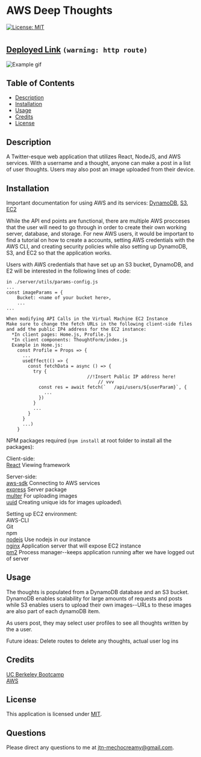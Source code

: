 # AWS Deep Thoughts
[![License: MIT](https://img.shields.io/badge/License-MIT-yellow.svg)](https://opensource.org/licenses/MIT)
#
## [Deployed Link](http://3.22.175.224/) `(warning: http route)`
![Example gif](Deep_Thoughts.gif)

## Table of Contents
* [Description](#Description)
* [Installation](#Installation)
* [Usage](#Usage)
* [Credits](#Credits)
* [License](#License)

## Description

A Twitter-esque web application that utilizes React, NodeJS, and AWS services.  With a username and a thought, anyone can make a post in a list of user thoughts.  Users may also post an image uploaded from their device.

## Installation
Important documentation for using AWS and its services:
[DynamoDB](https://aws.amazon.com/dynamodb/), [S3](https://aws.amazon.com/s3/?nc2=type_a), [EC2](https://aws.amazon.com/ec2/)

While the API end points are functional, there are multiple AWS procceses that the user will need to go through in order to create their own working server, database, and storage.  For new AWS users, it would be important to find a tutorial on how to create a accounts, setting AWS credentials with the AWS CLI, and creating security policies while also setting up DynamoDB, S3, and EC2 so that the application works.

Users with AWS credentials that have set up an S3 bucket, DynamoDB, and E2 will be interested in the following lines of code:
```
in ./server/utils/params-config.js
...
const imageParams = {
    Bucket: <name of your bucket here>,
    ...
...
```

```
When modifying API Calls in the Virtual Machine EC2 Instance
Make sure to change the fetch URLs in the following client-side files and add the public IP4 address for the EC2 instance:
  *In client pages: Home.js, Profile.js
  *In client components: ThoughtForm/index.js
  Example in Home.js:
    const Profile = Props => {
      ...
      useEffect(() => {
        const fetchData = async () => {
          try {
                              //!Insert Public IP address here!
                                  // vvv
            const res = await fetch(`   /api/users/${userParam}`, {
              ...
            })
          }
          ...
        }
      }
      ...)
    }
```

NPM packages required (`npm install` at root folder to install all the packages):

Client-side:\
[React](https://reactjs.org) Viewing framework

Server-side:\
[aws-sdk](https://www.npmjs.com/package/aws-sdk) Connecting to AWS services\
[express](https://www.npmjs.com/package/express) Server package\
[multer](https://www.npmjs.com/package/multer) For uploading images\
[uuid](https://www.npmjs.com/package/uuid) Creating unique ids for images uploaded\

Setting up EC2 environment:\
AWS-CLI\
Git\
npm\
[nodejs](https://nodejs.org/en/) Use nodejs in our instance\
[nginx](http://nginx.org/) Application server that will expose EC2 instance\
[pm2](https://www.npmjs.com/package/pm2) Process manager--keeps application running after we have logged out of server

## Usage

The thoughts is populated from a DynamoDB database and an S3 bucket.  DynamoDB enables scalability for large amounts of requests and posts while S3 enables users to upload their own images--URLs to these images are also part of each dynamoDB item.

As users post, they may select user profiles to see all thoughts written by the a user.

Future ideas: Delete routes to delete any thoughts, actual user log ins

## Credits

[UC Berkeley Bootcamp](https://bootcampspot.com/)\
[AWS](https://aws.amazon.com/)

## License

This application is licensed under [MIT](https://opensource.org/licenses/MIT).

## Questions
Please direct any questions to me at jtn-mechocreamy@gmail.com.